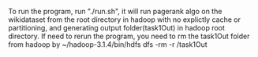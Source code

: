 To run the program, run "./run.sh", 
it will run pagerank algo on the wikidataset from the root directory in hadoop with no explictly cache or partitioning, and generating output folder(task1Out) in hadoop root directory. If need to rerun the program, you need to rm the task1Out folder from hadoop by
~/hadoop-3.1.4/bin/hdfs dfs -rm -r /task1Out